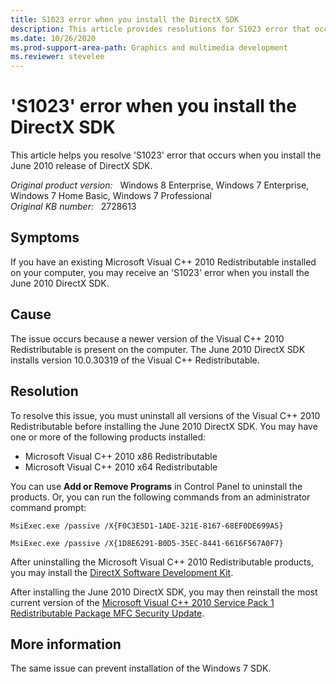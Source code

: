 ```yaml
---
title: S1023 error when you install the DirectX SDK
description: This article provides resolutions for S1023 error that occurs when you install the June 2010 release of DirectX SDK.
ms.date: 10/26/2020
ms.prod-support-area-path: Graphics and multimedia development
ms.reviewer: stevelee
---
```

# 'S1023' error when you install the DirectX SDK

This article helps you resolve 'S1023' error that occurs when you install the June 2010 release of DirectX SDK.

_Original product version:_ &nbsp; Windows 8 Enterprise, Windows 7 Enterprise, Windows 7 Home Basic, Windows 7 Professional  
_Original KB number:_ &nbsp; 2728613

## Symptoms

If you have an existing Microsoft Visual C++ 2010 Redistributable installed on your computer, you may receive an 'S1023' error when you install the June 2010 DirectX SDK.

## Cause

The issue occurs because a newer version of the Visual C++ 2010 Redistributable is present on the computer. The June 2010 DirectX SDK installs version 10.0.30319 of the Visual C++ Redistributable.

## Resolution

To resolve this issue, you must uninstall all versions of the Visual C++ 2010 Redistributable before installing the June 2010 DirectX SDK. You may have one or more of the following products installed:

- Microsoft Visual C++ 2010 x86 Redistributable
- Microsoft Visual C++ 2010 x64 Redistributable

You can use **Add or Remove Programs**  in Control Panel to uninstall the products. Or, you can run the following commands from an administrator command prompt:

```console
MsiExec.exe /passive /X{F0C3E5D1-1ADE-321E-8167-68EF0DE699A5}

MsiExec.exe /passive /X{1D8E6291-B0D5-35EC-8441-6616F567A0F7}
```

After uninstalling the Microsoft Visual C++ 2010 Redistributable products, you may install the [DirectX Software Development Kit](https://www.microsoft.com/download/details.aspx?id=6812).

After installing the June 2010 DirectX SDK, you may then reinstall the most current version of the [Microsoft Visual C++ 2010 Service Pack 1 Redistributable Package MFC Security Update](https://www.microsoft.com/download/details.aspx?id=26999).

## More information

The same issue can prevent installation of the Windows 7 SDK.
